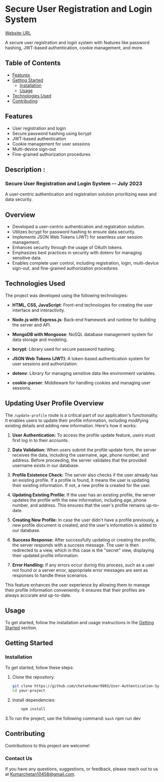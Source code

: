# Secure User Registration and Login System


[Website URL](https://user-authenication-system.onrender.com)

A secure user registration and login system with features like password hashing, JWT-based authentication, cookie management, and more.

## Table of Contents

- [Features](#features)
- [Getting Started](#getting-started)
  - [Installation](#installation)
  - [Usage](#usage)
- [Technologies Used](#technologies-used)
- [Contributing](#contributing)


## Features

- User registration and login
- Secure password hashing using bcrypt
- JWT-based authentication
- Cookie management for user sessions
- Multi-device sign-out
- Fine-grained authorization procedures

## Description : 
### Secure User Registration and Login System -- July 2023

A user-centric authentication and registration solution prioritizing ease and data security.

## Overview

- Developed a user-centric authentication and registration solution.
- Utilizes bcrypt for password hashing to ensure data security.
- Implements JSON Web Tokens (JWT) for seamless user session management.
- Enhances security through the usage of OAuth tokens.
- Emphasizes best practices in security with dotenv for managing sensitive data.
- Enables complete user control, including registration, login, multi-device sign-out, and fine-grained authorization procedures.

## Technologies Used

The project was developed using the following technologies:

- **HTML, CSS, JavaScript**: Front-end technologies for creating the user interface and interactivity.

- **Node.js with Express.js**: Back-end framework and runtime for building the server and API.

- **MongoDB with Mongoose**: NoSQL database management system for data storage and modeling.

- **bcrypt**: Library used for secure password hashing.

- **JSON Web Tokens (JWT)**: A token-based authentication system for user sessions and authorization.

- **dotenv**: Library for managing sensitive data like environment variables.

- **cookie-parser**: Middleware for handling cookies and managing user sessions.

## Updating User Profile Overview

The `/update-profile` route is a critical part of our application's functionality. It enables users to update their profile information, including modifying existing details and adding new information. Here's how it works:

1. **User Authentication:** To access the profile update feature, users must first log in to their accounts.

2. **Data Validation:** When users submit the profile update form, the server receives the data, including the username, age, phone number, and address. Before proceeding, the server validates that the provided username exists in our database.

3. **Profile Existence Check:** The server also checks if the user already has an existing profile. If a profile is found, it means the user is updating their existing information. If not, a new profile is created for the user.

4. **Updating Existing Profile:** If the user has an existing profile, the server updates the profile with the new information, including age, phone number, and address. This ensures that the user's profile remains up-to-date.

5. **Creating New Profile:** In case the user didn't have a profile previously, a new profile document is created, and the user's information is added to our database.

6. **Success Response:** After successfully updating or creating the profile, the server responds with a success message. The user is then redirected to a view, which in this case is the "secret" view, displaying their updated profile information.

7. **Error Handling:** If any errors occur during this process, such as a user not found or a server error, appropriate error messages are sent as responses to handle these scenarios.

This feature enhances the user experience by allowing them to manage their profile information conveniently. It ensures that their profiles are always accurate and up-to-date.

## Usage

To get started, follow the installation and usage instructions in the [Getting Started](#getting-started) section.

## Getting Started

### Installation

To get started, follow these steps:

1. Clone the repository:

   ```bash
   git clone https://github.com/chetankumar9903/User-Authentication-System.git
   cd your-project
2. Install dependencies:
    ```bash
        npm install
3.To run the project, use the following command:
    ```bash```
        npm run dev



## Contributing

Contributions to this project are welcome! 

### Contact Us
If you have any questions, suggestions, or feedback, please reach out to us at Kumarchetan10458@gmail.com.
